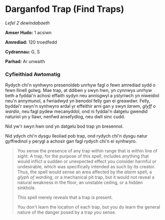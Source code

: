 # Darganfod Trap (Find Traps)

*Lefel 2 dewindabaeth*

**Amser Hudo:** 1 acsiwn

**Amrediad:** 120 troedfedd

**Cydrannau:** G, S

**Parhad:** Ar unwaith

### Cyfieithiad Awtomatig

Rydych chi'n synhwyro presenoldeb unrhyw fagl o fewn amrediad sydd o fewn llinell golwg. Mae trap, at ddiben y swyn hwn, yn cynnwys unrhyw beth a fyddai'n achosi effaith sydyn neu annisgwyl a ystyriwch yn niweidiol neu'n annymunol, a fwriadwyd yn benodol felly gan ei greawdwr. Felly, byddai'r swyn'n synhwyro ardal yr effeithir arni gan y swyn *larwm*, *glyff o wardio*, neu fagl pydew mecanyddol, ond ni fyddai'n datgelu gwendid naturiol yn y llawr, nenfwd ansefydlog, neu dwll sinc cudd.

Nid yw'r swyn hwn ond yn datgelu bod trap yn bresennol.

Nid ydych chi'n dysgu lleoliad pob trap, ond rydych chi'n dysgu natur gyffredinol y perygl a achosir gan fagl rydych chi'n ei synhwyro.

>  You sense the presence of any trap within range that is within line of sight. A trap, for the purpose of this spell, includes anything that would inflict a sudden or unexpected effect you consider harmful or undesirable, which was specifically intended as such by its creator. Thus, the spell would sense an area affected by the *alarm* spell, a *glyph of warding*, or a mechanical pit trap, but it would not reveal a natural weakness in the floor, an unstable ceiling, or a hidden sinkhole.
>  
>  This spell merely reveals that a trap is present.
>  
>  You don't learn the location of each trap, but you do learn the general nature of the danger posed by a trap you sense.